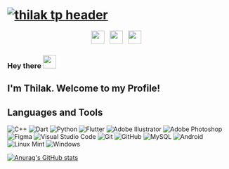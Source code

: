 # [![thilak tp header](https://github.com/thilak-tp/thilak-github-profile/blob/main/assets/cover3.jpg)]()
<p align='center'>
<a href="https://www.instagram.com/t_h_i_l_a_k/"><img height="30" src="https://github.com/thilak-tp/thilak-github-profile/blob/main/assets/instagram.png"></a>&nbsp;&nbsp;
<a href="https://www.instagram.com/forktail_arts/"><img height="30" src="https://github.com/thilak-tp/thilak-github-profile/blob/main/assets/forktailArts1.png"></a>&nbsp;&nbsp;
<a href="https://www.linkedin.com/in/thilak-t-p-25744015a/"><img height="30" src="https://github.com/thilak-tp/thilak-github-profile/blob/main/assets/linkedin.png"></a>&nbsp;&nbsp;
</p>


### Hey there <img src="https://media.giphy.com/media/hvRJCLFzcasrR4ia7z/giphy.gif" width="30px">

## I'm Thilak. Welcome to my Profile!



## Languages and Tools
![C++](https://img.shields.io/badge/c++-%2300599C.svg?style=for-the-badge&logo=c%2B%2B&logoColor=white)
![Dart](https://img.shields.io/badge/dart-%230175C2.svg?style=for-the-badge&logo=dart&logoColor=white)
![Python](https://img.shields.io/badge/python-3670A0?style=for-the-badge&logo=python&logoColor=ffdd54)
![Flutter](https://img.shields.io/badge/Flutter-%2302569B.svg?style=for-the-badge&logo=Flutter&logoColor=white)
![Adobe Illustrator](https://img.shields.io/badge/adobeillustrator-%23FF9A00.svg?style=for-the-badge&logo=adobeillustrator&logoColor=white)
![Adobe Photoshop](https://img.shields.io/badge/adobephotoshop-%2331A8FF.svg?style=for-the-badge&logo=adobephotoshop&logoColor=white)
![Figma](https://img.shields.io/badge/figma-%23F24E1E.svg?style=for-the-badge&logo=figma&logoColor=white)
![Visual Studio Code](https://img.shields.io/badge/Visual%20Studio%20Code-0078d7.svg?style=for-the-badge&logo=visual-studio-code&logoColor=white)
![Git](https://img.shields.io/badge/git-%23F05033.svg?style=for-the-badge&logo=git&logoColor=white)
![GitHub](https://img.shields.io/badge/github-%23121011.svg?style=for-the-badge&logo=github&logoColor=white)
![MySQL](https://img.shields.io/badge/mysql-%2300f.svg?style=for-the-badge&logo=mysql&logoColor=white)
![Android](https://img.shields.io/badge/Android-3DDC84?style=for-the-badge&logo=android&logoColor=white)
![Linux Mint](https://img.shields.io/badge/Linux%20Mint-87CF3E?style=for-the-badge&logo=Linux%20Mint&logoColor=white)
![Windows](https://img.shields.io/badge/Windows-0078D6?style=for-the-badge&logo=windows&logoColor=white)

[![Anurag's GitHub stats](https://github-readme-stats.vercel.app/api?username=thilak-tp)](https://github.com/anuraghazra/github-readme-stats)

